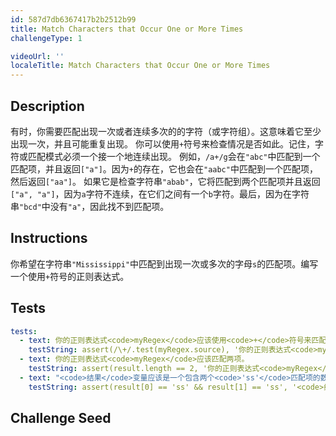```yaml
---
id: 587d7db6367417b2b2512b99
title: Match Characters that Occur One or More Times
challengeType: 1

videoUrl: ''
localeTitle: Match Characters that Occur One or More Times
---
```


## Description
<section id='description'>
有时，你需要匹配出现一次或者连续多次的的字符（或字符组）。这意味着它至少出现一次，并且可能重复出现。
你可以使用<code>+</code>符号来检查情况是否如此。记住，字符或匹配模式必须一个接一个地连续出现。
例如，<code>/a+/g</code>会在<code>"abc"</code>中匹配到一个匹配项，并且返回<code>["a"]</code>。因为<code>+</code>的存在，它也会在<code>"aabc"</code>中匹配到一个匹配项，然后返回<code>["aa"]</code>。
如果它是检查字符串<code>"abab"</code>，它将匹配到两个匹配项并且返回<code>["a", "a"]</code>，因为<code>a</code>字符不连续，在它们之间有一个<code>b</code>字符。最后，因为在字符串<code>"bcd"</code>中没有<code>"a"</code>，因此找不到匹配项。
</section>

## Instructions
<section id='instructions'>
你希望在字符串<code>"Mississippi"</code>中匹配到出现一次或多次的字母<code>s</code>的匹配项。编写一个使用<code>+</code>符号的正则表达式。
</section>

## Tests
<section id='tests'>

```yml
tests:
  - text: 你的正则表达式<code>myRegex</code>应该使用<code>+</code>符号来匹配一个或多个<code>s</code>字符。
    testString: assert(/\+/.test(myRegex.source), '你的正则表达式<code>myRegex</code>应该使用<code>+</code>符号来匹配一个或多个<code>s</code>字符。');
  - text: 你的正则表达式<code>myRegex</code>应该匹配两项。
    testString: assert(result.length == 2, '你的正则表达式<code>myRegex</code>应该匹配两项。');
  - text: "<code>结果</code>变量应该是一个包含两个<code>'ss'</code>匹配项的数组。"
    testString: assert(result[0] == 'ss' && result[1] == 'ss', '<code>结果</code>变量应该是一个包含两个<code>"ss"</code>匹配项的数组。');

```

</section>

## Challenge Seed
<section id='challengeSeed'>















</section>

              